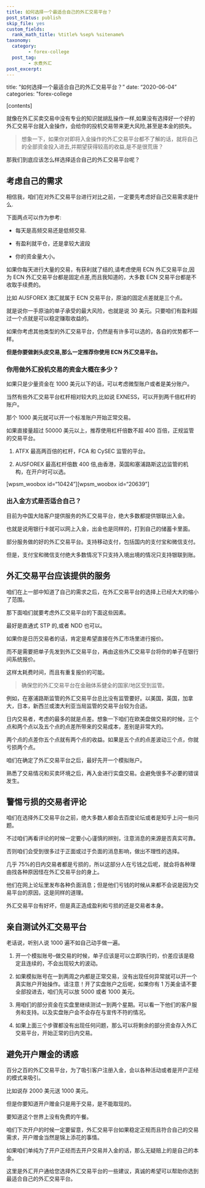 ```yaml
---
title: 如何选择一个最适合自己的外汇交易平台？
post_status: publish
skip_file: yes
custom_fields:
  rank_math_title: %title% %sep% %sitename%
taxonomy:
  category:
        - forex-college
  post_tag:
        - 水煮外汇
post_excerpt: 
---
```

title: “如何选择一个最适合自己的外汇交易平台？” date: “2020-06-04” categories: "forex-college

[contents]

就像在外汇买卖交易中没有专业的知识就胡乱操作一样,如果没有选择好一个好的外汇交易平台就入金操作，会给你的投机交易带来更大风险,甚至是本金的损失。

> 想象一下，如果你对即将入金操作的外汇交易平台都不了解的话，就将自己的全部资金投入进去,并期望获得较高的收益,是不是很荒唐？

那我们到底应该怎么样选择适合自己的外汇交易平台呢？

## 考虑自己的需求

相信我，咱们在对外汇交易平台进行对比之前，一定要先考虑好自己交易需求是什么.

下面两点可以作为参考:

* 每天是高频交易还是低频交易.

* 有盈利就平仓，还是拿较大波段

* 你的资金量大小。

如果你每天进行大量的交易，有获利就了结的,请考虑使用 ECN 外汇交易平台,因为 ECN 外汇交易平台都是固定点差,而且我知道的，大多数 ECN 交易平台都是不收取手续费的。

比如 AUSFOREX 澳汇就属于 ECN 交易平台，原油的固定点差就是三个点。

就是说你一手原油的单子承受的最大风险，也就是说 30 美元。只要咱们有盈利超过一个点就是可以稳定赚取收益的。

如果你考虑其他类型的外汇交易平台，仍然是有许多可以选的，各自的优势都不一样。

**但是你要做剥头皮交易,那么一定推荐你使用 ECN 外汇交易平台。**

### 你用做外汇投机交易的资金大概在多少？

如果只是少量资金在 1000 美元以下的话，可以考虑微型账户或者是美分账户。

当然有些外汇交易平台杠杆相对较大的,比如说 EXNESS，可以开到两千倍杠杆的账户。

那个 1000 美元就可以开一个标准账户开始正常交易。

如果直接量超过 50000 美元以上，推荐使用杠杆倍数不超 400 百倍，正规监管的交易平台。

1. ATFX 最高两百倍的杠杆，FCA 和 CySEC 监管的平台。

1. AUSFOREX 最高杠杆倍数 400 倍,由香港，英国和塞浦路斯这边监管的机构，在开户时可以选。

[wpsm_woobox id=“10424”][wpsm_woobox id=“20639”]

### 出入金方式是否适合自己？

目前为中国大陆客户提供服务的外汇交易平台，绝大多数都提供银联出入金。

也就是说用银行卡就可以网上入金，出金也是同样的，打到自己的储蓄卡里面。

部分服务做的好的外汇交易平台。支持移动支付，包括国内的支付宝和微信支付。

但是，支付宝和微信支付绝大多数情况下只支持入境出境的情况只支持银联到账。

## 外汇交易平台应该提供的服务

咱们在上一部中知道了自己的需求之后，在外汇交易平台的选择上已经大大的缩小了范围。

那下面咱们就要考虑外汇交易平台的下面这些因素。

最好是直通式 STP 的,或者 NDD 也可以。

如果你是日历交易者的话，肯定是希望直接在外汇市场里进行报价。

而不是需要把单子先发到外汇交易平台，再由这些外汇交易平台将你的单子在银行间系统报价。

这样太耗费时间，而且有重复报价的可能。

> 确保您的外汇交易平台在金融体系健全的国家/地区受到监管。

例如，在塞浦路斯监管的外汇交易平台总比没有监管要好。以美国，英国，加拿大，日本，新西兰或澳大利亚当局监管的交易平台较为合适。

日内交易者，考虑的最多的就是点差。想象一下咱们在欧美盘做交易的时候，三个点和两个点以及五个点的点差所带来的交易成本，差别是非常大的。

两个点的点差你五个点就有两个点的收益。如果是五个点的点差波动三个点，你就亏损两个点。

咱们在确定了外汇交易平台之后，最好先开一个模拟账户。

熟悉了交易情况和买卖环境之后，再入金进行实盘交易。会避免很多不必要的错误发生。

## 警惕亏损的交易者评论

咱们在选择外汇交易平台之前，绝大多数人都会去百度论坛或者是知乎上问一些问题。

不过咱们再看评论的时候一定要小心谨慎的辨别，注意消息的来源是否真实可靠。

否则咱们会受到很多过于正面或过于负面的消息影响，做出不理性的选择。

几乎 75%的日内交易者都是亏损的，所以这部分人在亏钱之后呢，就会将各种理由找各种原因怪在外汇交易平台的身上。

他们在网上论坛里发布各种负面消息；但是他们亏钱的时候从来都不会说是因为交易平台的原因，这是同样的道理。

外汇交易平台有好坏，但是真正造成盈利和亏损的还是交易者本身。

## 亲自测试外汇交易平台

老话说，听别人说 1000 遍不如自己动手做一遍。

1. 开一个模拟账号–做交易的时候，单子应该是可以立即执行的，价差应该是稳定且连续的，不会出现较大的波动。

1. 如果模拟账号在一到两周之内都是正常交易，没有出现任何异常就可以开一个真实账户开始操作。请注意！开了实盘账户之后呢，如果你有 1 万美金请不要全部投进去，咱们先可以放 5000 或者 1000 美元。

1. 用咱们的部分资金在实盘里继续测试一到两个星期。可以看一下他们的客户服务和支持。以及实盘账户会不会存在与宣传不符的情况。

1. 如果上面三个步骤都没有出现任何问题，那么可以将剩余的部分资金存入外汇交易平台，开始正常的日内交易。

## 避免开户赠金的诱惑

百分之百的外汇交易平台，为了吸引客户注册入金，会以各种活动或者是开户正经的模式来吸引。

比如说存 2000 美元送 1000 美元。

但是你要知道开户赠金只是用于交易，是不能取现的。

要知道这个世界上没有免费的午餐。

咱们下次开户的时候一定要留意，外汇交易平台如果稳定正规而且符合自己的交易需求，开户赠金当然是锦上添花的事情。

如果咱们单纯为了开户正经而去开户交易并入金的话，那么无疑赔上的是自己的本金。

这里是外汇开户通给您选择外汇交易平台的一些建议，真诚的希望可以帮助你选到最适合自己的外汇交易平台。